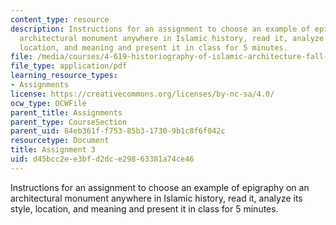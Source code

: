 ```yaml
---
content_type: resource
description: Instructions for an assignment to choose an example of epigraphy on an
  architectural monument anywhere in Islamic history, read it, analyze its style,
  location, and meaning and present it in class for 5 minutes.
file: /media/courses/4-619-historiography-of-islamic-architecture-fall-2014/d45bcc2ee3bfd2dce29863381a74ce46_MIT4_619F14_assignment3.pdf
file_type: application/pdf
learning_resource_types:
- Assignments
license: https://creativecommons.org/licenses/by-nc-sa/4.0/
ocw_type: OCWFile
parent_title: Assignments
parent_type: CourseSection
parent_uid: 84eb361f-f753-85b3-1730-9b1c8f6f042c
resourcetype: Document
title: Assignment 3
uid: d45bcc2e-e3bf-d2dc-e298-63381a74ce46
---
```

Instructions for an assignment to choose an example of epigraphy on an architectural monument anywhere in Islamic history, read it, analyze its style, location, and meaning and present it in class for 5 minutes.